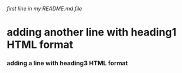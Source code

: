*first line in my README.md file*

# adding another line with heading1 HTML format

### adding a line with heading3 HTML format
